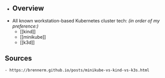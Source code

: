 - ## Overview
- All known workstation-based Kubernetes cluster tech:
  _(in order of my preference:)_
	- [[kind]]
	- [[minikube]]
	- [[k3d]]
## Sources
	- https://brennerm.github.io/posts/minikube-vs-kind-vs-k3s.html